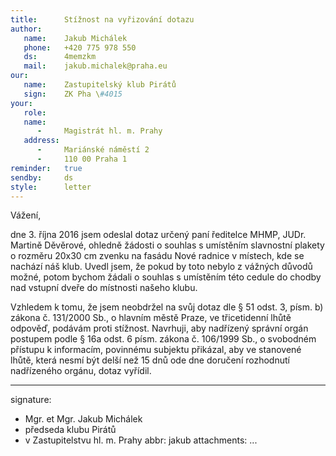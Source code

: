 ```yaml
---
title:      Stížnost na vyřizování dotazu
author:
   name:    Jakub Michálek
   phone:   +420 775 978 550
   ds:      4memzkm
   mail:    jakub.michalek@praha.eu
our:
   name:    Zastupitelský klub Pirátů
   sign:    ZK Pha \#4015
your:
   role:    
   name:
      -     Magistrát hl. m. Prahy
   address:
      -     Mariánské náměstí 2
      -     110 00 Praha 1
reminder:   true
sendby:     ds
style:      letter
---
```


Vážení,

dne 3. října 2016 jsem odeslal dotaz určený paní ředitelce MHMP, JUDr. Martině Děvěrové, ohledně žádosti o souhlas s umístěním slavnostní plakety o rozměru 20x30 cm zvenku na fasádu Nové radnice v místech, kde se nachází náš klub. Uvedl jsem, že pokud by toto nebylo z vážných důvodů možné, potom bychom žádali o souhlas s umístěním této cedule do chodby nad vstupní dveře do místnosti našeho klubu. 

Vzhledem k tomu, že jsem neobdržel na svůj dotaz dle § 51 odst. 3, písm. b) zákona č. 131/2000 Sb., o hlavním městě Praze, ve třicetidenní lhůtě odpověď, podávám proti stížnost. Navrhuji, aby nadřízený správní orgán postupem podle § 16a odst. 6 písm. zákona č. 106/1999 Sb., o svobodném přístupu k informacím, povinnému subjektu přikázal, aby ve stanovené lhůtě, která nesmí být delší než 15 dnů ode dne doručení rozhodnutí nadřízeného orgánu, dotaz vyřídil.

---
signature:
  - Mgr. et Mgr. Jakub Michálek
  - předseda klubu Pirátů 
  - v Zastupitelstvu hl. m. Prahy
abbr:       jakub
attachments:
...
